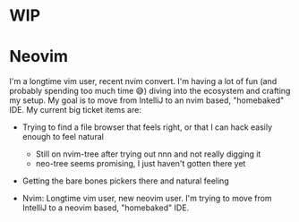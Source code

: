 # WIP

# Neovim

I'm a longtime vim user, recent nvim convert. I'm having a lot of fun (and probably spending too much time 😅) diving into the ecosystem and crafting
my setup. My goal is to move from IntelliJ to an nvim based, "homebaked" IDE. My current big ticket items are:

* Trying to find a file browser that feels right, or that I can hack easily enough to feel natural
  * Still on nvim-tree after trying out nnn and not really digging it
  * neo-tree seems promising, I just haven't gotten there yet
* Getting the bare bones pickers there and natural feeling

* Nvim: Longtime vim user, new neovim user. I'm trying to move from IntelliJ to a neovim based, "homebaked" IDE.

